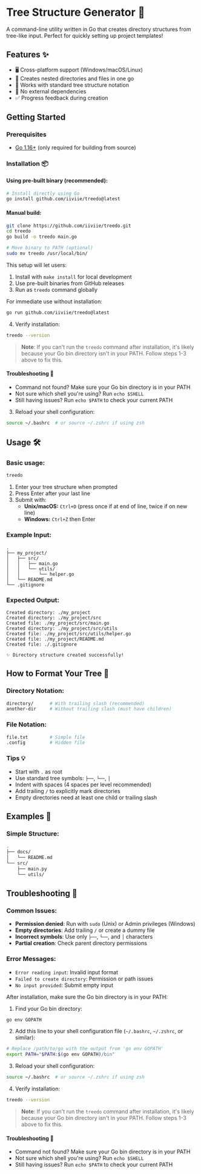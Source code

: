 # Tree Structure Generator 🌳

A command-line utility written in Go that creates directory structures from tree-like input. Perfect for quickly setting up project templates!

## Features ✨
- 🖥️ Cross-platform support (Windows/macOS/Linux)
- 📂 Creates nested directories and files in one go
- 🌲 Works with standard tree structure notation
- 🚫 No external dependencies
- ✅ Progress feedback during creation

## Getting Started

### Prerequisites
- [Go 1.16+](https://golang.org/dl/) (only required for building from source)

### Installation 📦

#### Using pre-built binary (recommended):
```bash
# Install directly using Go
go install github.com/iiviie/treedo@latest
```

#### Manual build:
```bash
git clone https://github.com/iiviie/treedo.git
cd treedo
go build -o treedo main.go

# Move binary to PATH (optional)
sudo mv treedo /usr/local/bin/
```

This setup will let users:
1. Install with `make install` for local development
2. Use pre-built binaries from GitHub releases
3. Run as `treedo` command globally

For immediate use without installation:
```bash
go run github.com/iiviie/treedo@latest
```

4. Verify installation:
```bash
treedo --version
```

> **Note**: If you can't run the `treedo` command after installation, it's likely because your Go bin directory isn't in your PATH. Follow steps 1-3 above to fix this.

#### Troubleshooting 🔧
- Command not found? Make sure your Go bin directory is in your PATH
- Not sure which shell you're using? Run `echo $SHELL`
- Still having issues? Run `echo $PATH` to check your current PATH

3. Reload your shell configuration:
```bash
source ~/.bashrc  # or source ~/.zshrc if using zsh
```

## Usage 🛠️

### Basic usage:
```bash
treedo
```

1. Enter your tree structure when prompted
2. Press Enter after your last line
3. Submit with:
   - **Unix/macOS:** `Ctrl+D` (press once if at end of line, twice if on new line)
   - **Windows:** `Ctrl+Z` then Enter

### Example Input:
```
.
├── my_project/
│   ├── src/
│   │   ├── main.go
│   │   └── utils/
│   │       └── helper.go
│   └── README.md
└── .gitignore
```

### Expected Output:
```
Created directory: ./my_project
Created directory: ./my_project/src
Created file: ./my_project/src/main.go
Created directory: ./my_project/src/utils
Created file: ./my_project/src/utils/helper.go
Created file: ./my_project/README.md
Created file: ./.gitignore

✨ Directory structure created successfully!
```

## How to Format Your Tree 🌴

### Directory Notation:
```bash
directory/      # With trailing slash (recommended)
another-dir     # Without trailing slash (must have children)
```

### File Notation:
```bash
file.txt        # Simple file
.config         # Hidden file
```

### Tips 💡
- Start with `.` as root
- Use standard tree symbols: `├──`, `└──`, `│`
- Indent with spaces (4 spaces per level recommended)
- Add trailing `/` to explicitly mark directories
- Empty directories need at least one child or trailing slash

## Examples 🚀

### Simple Structure:
```bash
.
├── docs/
│   └── README.md
└── src/
    ├── main.py
    └── utils/
```


## Troubleshooting 🔧

### Common Issues:
- **Permission denied**: Run with `sudo` (Unix) or Admin privileges (Windows)
- **Empty directories**: Add trailing `/` or create a dummy file
- **Incorrect symbols**: Use only `├──`, `└──`, and `│` characters
- **Partial creation**: Check parent directory permissions

### Error Messages:
- `Error reading input`: Invalid input format
- `Failed to create directory`: Permission or path issues
- `No input provided`: Submit empty input

After installation, make sure the Go bin directory is in your PATH:

1. Find your Go bin directory:
```bash
go env GOPATH
```

2. Add this line to your shell configuration file (`~/.bashrc`, `~/.zshrc`, or similar):
```bash
# Replace /path/to/go with the output from 'go env GOPATH'
export PATH="$PATH:$(go env GOPATH)/bin"
```

3. Reload your shell configuration:
```bash
source ~/.bashrc  # or source ~/.zshrc if using zsh
```

4. Verify installation:
```bash
treedo --version
```

> **Note**: If you can't run the `treedo` command after installation, it's likely because your Go bin directory isn't in your PATH. Follow steps 1-3 above to fix this.

#### Troubleshooting 🔧
- Command not found? Make sure your Go bin directory is in your PATH
- Not sure which shell you're using? Run `echo $SHELL`
- Still having issues? Run `echo $PATH` to check your current PATH


